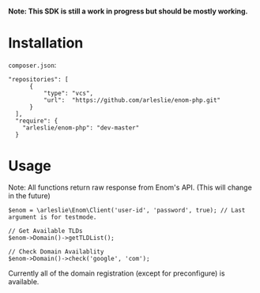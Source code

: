 #### Note: This SDK is still a work in progress but should be mostly working.

# Installation
`composer.json`:
```
"repositories": [
      {
          "type": "vcs",
          "url":  "https://github.com/arleslie/enom-php.git"
      }
  ],
  "require": {
    "arleslie/enom-php": "dev-master"
  }
  ```
  
# Usage
Note: All functions return raw response from Enom's API. (This will change in the future)
```
$enom = \arleslie\Enom\Client('user-id', 'password', true); // Last argument is for testmode.

// Get Available TLDs
$enom->Domain()->getTLDList();

// Check Domain Availablity
$enom->Domain()->check('google', 'com');
```

Currently all of the domain registration (except for preconfigure) is available.
